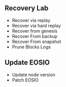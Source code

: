 ## Recovery Lab
- Recover via replay 
- Recover via hard replay 
- Recover from genesis
- Recover From backup
- Recover From snapshot
- Prune Blocks Logs

## Update EOSIO
- Update node version
- Patch EOSIO
